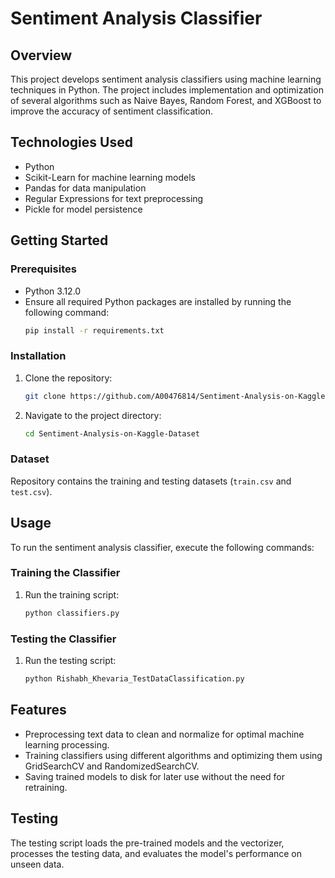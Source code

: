 
# Sentiment Analysis Classifier

## Overview
This project develops sentiment analysis classifiers using machine learning techniques in Python. The project includes implementation and optimization of several algorithms such as Naive Bayes, Random Forest, and XGBoost to improve the accuracy of sentiment classification.

## Technologies Used
- Python
- Scikit-Learn for machine learning models
- Pandas for data manipulation
- Regular Expressions for text preprocessing
- Pickle for model persistence

## Getting Started

### Prerequisites
- Python 3.12.0
- Ensure all required Python packages are installed by running the following command:
  ```bash
  pip install -r requirements.txt
  ```

### Installation
1. Clone the repository:
   ```bash
   git clone https://github.com/A00476814/Sentiment-Analysis-on-Kaggle-Dataset.git
   ```
2. Navigate to the project directory:
   ```bash
   cd Sentiment-Analysis-on-Kaggle-Dataset
   ```

### Dataset
Repository contains the training and testing datasets (`train.csv` and `test.csv`).

## Usage
To run the sentiment analysis classifier, execute the following commands:

### Training the Classifier
1. Run the training script:
   ```bash
   python classifiers.py
   ```

### Testing the Classifier
1. Run the testing script:
   ```bash
   python Rishabh_Khevaria_TestDataClassification.py
   ```

## Features
- Preprocessing text data to clean and normalize for optimal machine learning processing.
- Training classifiers using different algorithms and optimizing them using GridSearchCV and RandomizedSearchCV.
- Saving trained models to disk for later use without the need for retraining.

## Testing
The testing script loads the pre-trained models and the vectorizer, processes the testing data, and evaluates the model's performance on unseen data.

